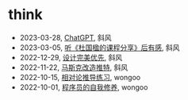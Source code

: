 # think

- 2023-03-28, [ChatGPT](chatgpt.html), 斜风
- 2023-03-05, [听《杜国楹的课程分享》后有感](duguoying-share.html), 斜风
- 2022-12-29, [设计完美优先](design-perfect-first.html), 斜风
- 2022-11-22, [马斯克改造推特](musk-reform-twitter.html), 斜风
- 2022-10-15, [相对论推导练习](relativity-deduction.html), wongoo
- 2022-10-01, [程序员的自我修养](self-cultivation-for-programmer.html), wongoo
